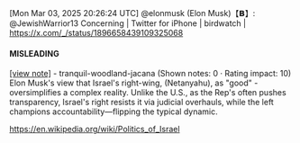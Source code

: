 [Mon Mar 03, 2025 20:26:24 UTC] @elonmusk (Elon Musk)【𝗕】: @JewishWarrior13 Concerning | Twitter for iPhone | birdwatch | https://x.com/_/status/1896658439109325068

#### MISLEADING

[[view note]](https://x.com/i/birdwatch/n/1896698641013723493) - tranquil-woodland-jacana (Shown notes: 0 · Rating impact: 10)
Elon Musk's view that Israel's right-wing, (Netanyahu), as "good" -oversimplifies a complex reality. Unlike the U.S., as the Rep's often pushes transparency, Israel's right resists it via judicial overhauls, while the left champions accountability—flipping the typical dynamic.

https://en.wikipedia.org/wiki/Politics_of_Israel
